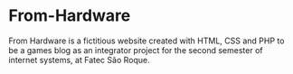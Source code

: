 # From-Hardware
From Hardware is a fictitious website created with HTML, CSS and PHP to be a games blog as an integrator project for the second semester of internet systems, at Fatec São Roque. 

